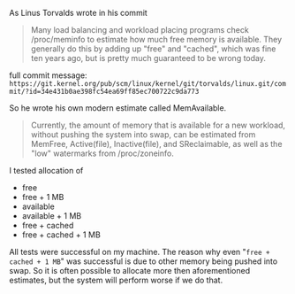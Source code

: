 As Linus Torvalds wrote in his commit
>Many load balancing and workload placing programs check /proc/meminfo to estimate how much free memory is available.  They generally do this by adding up "free" and "cached", which was fine ten years ago, but is pretty much guaranteed to be wrong today.

full commit message: `https://git.kernel.org/pub/scm/linux/kernel/git/torvalds/linux.git/commit/?id=34e431b0ae398fc54ea69ff85ec700722c9da773`

So he wrote his own modern estimate called MemAvailable.
>Currently, the amount of memory that is available for a new workload, without pushing the system into swap, can be estimated from MemFree, Active(file), Inactive(file), and SReclaimable, as well as the "low" watermarks from /proc/zoneinfo.

I tested allocation of 
 - free
 - free + 1 MB
 - available
 - available + 1 MB
 - free + cached
 - free + cached + 1 MB

All tests were successful on my machine. The reason why even "`free + cached + 1 MB`" was successful is due to other memory being pushed into swap. So it is often possible to allocate more then aforementioned estimates, but the system will perform worse if we do that.